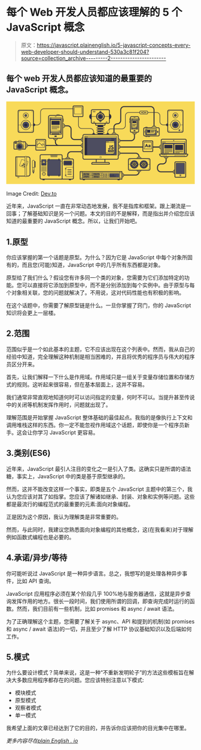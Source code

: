 # 每个 Web 开发人员都应该理解的 5 个 JavaScript 概念

> 原文：<https://javascript.plainenglish.io/5-javascript-concepts-every-web-developer-should-understand-530a3c81f204?source=collection_archive---------2----------------------->

## 每个 web 开发人员都应该知道的最重要的 JavaScript 概念。

![](img/e9dbd32661da73172fcf857fcfef5b33.png)

Image Credit: [Dev.to](https://dev.to/sendilkumarn/rust-and-webassembly-for-the-masses-javascript-api-2923)

近年来，JavaScript 一直在非常动态地发展，我不是指库和框架。跟上潮流是一回事；了解基础知识是另一个问题。本文的目的不是解释，而是指出并介绍您应该知道的最重要的 JavaScript 概念。所以，让我们开始吧。

## 1.原型

你应该掌握的第一个话题是原型。为什么？因为它是 JavaScript 中每个对象所固有的，而且您(可能)知道，JavaScript 中的几乎所有东西都是对象。

原型给了我们什么？假设您有许多同一个类的对象，您需要为它们添加特定的功能。您可以直接将它添加到原型中，而不是分别添加到每个实例中。由于原型与每个对象相关联，您的问题就解决了。不用说，这对代码性能也有积极的影响。

在这个话题中，你需要了解原型链是什么。一旦你掌握了窍门，你的 JavaScript 知识将会更上一层楼。

## 2.范围

范围似乎是一个如此基本的主题，它不应该出现在这个列表中。然而，我从自己的经验中知道，完全理解这种机制是相当困难的，并且将优秀的程序员与伟大的程序员区分开来。

首先，让我们解释一下什么是作用域。作用域只是一组关于变量存储位置和存储方式的规则。这听起来很容易，但在基本层面上，这并不容易。

我们通常非常直观地知道何时可以访问指定的变量，何时不可以。当提升甚至传说中的关闭等机制发挥作用时，问题就出现了。

理解范围是开始掌握 JavaScript 整体基础的最佳起点。我指的是像执行上下文和调用堆栈这样的东西。你一定不能忽视作用域这个话题，即使你是一个程序员新手。这会让你学习 JavaScript 更容易。

## 3.类别(ES6)

近年来，JavaScript 最引人注目的变化之一是引入了类。这确实只是所谓的语法糖，事实上，JavaScript 中的类是基于原型继承的。

然而，这并不能改变这样一个事实，即类是五个 JavaScript 主题中的第三个，我认为您应该对其了如指掌。您应该了解诸如继承、封装、对象和实例等问题。这些都是最流行的编程范式的最重要的元素:面向对象编程。

正是因为这个原因，我认为理解类是非常重要的。

然而，与此同时，我建议您熟悉面向对象编程的其他概念，这(在我看来)对于理解例如函数式编程也是必要的。

## 4.承诺/异步/等待

你可能听说过 JavaScript 是一种异步语言。总之，我想写的是处理各种异步事件，比如 API 查询。

JavaScript 应用程序必须在某个阶段几乎 100%地与服务器通信，这就是异步查询发挥作用的地方。很长一段时间，我们使用所谓的回调，即查询完成时运行的函数。然而，我们目前有一些机制，比如 promises 和 async / await 语法。

为了正确理解这个主题，您需要了解关于 async、API 和提到的机制(如 promises 和 async / await 语法)的一切，并且至少了解 HTTP 协议基础知识以及后端如何工作。

## 5.模式

为什么要设计模式？简单来说，这是一种“不重新发明轮子”的方法这些模板旨在解决大多数应用程序都存在的问题。您应该特别注意以下模式:

*   模块模式
*   原型模式
*   观察者模式
*   单一模式

我希望上面的文章已经达到了它的目的，并告诉你应该把你的目光集中在哪里。

*更多内容尽在*[*plain English . io*](http://plainenglish.io/)